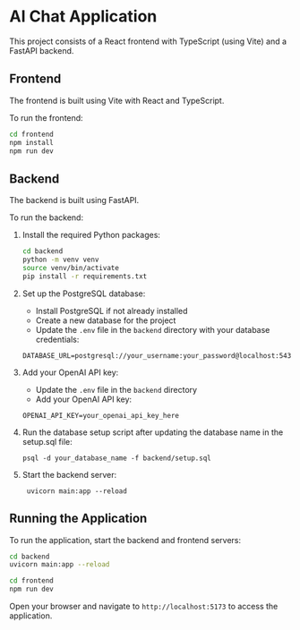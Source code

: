 # AI Chat Application

This project consists of a React frontend with TypeScript (using Vite) and a FastAPI backend.

## Frontend

The frontend is built using Vite with React and TypeScript.

To run the frontend:

```bash
cd frontend
npm install
npm run dev
```

## Backend

The backend is built using FastAPI.

To run the backend:

1. Install the required Python packages:

    ```bash
    cd backend
    python -m venv venv 
    source venv/bin/activate
    pip install -r requirements.txt
    ```
2. Set up the PostgreSQL database:

    - Install PostgreSQL if not already installed
    - Create a new database for the project
    - Update the `.env` file in the `backend` directory with your database credentials:
    ```
    DATABASE_URL=postgresql://your_username:your_password@localhost:5432/your_database_name
    ```
3. Add your OpenAI API key:
    - Update the `.env` file in the `backend` directory
    - Add your OpenAI API key:
    ```
    OPENAI_API_KEY=your_openai_api_key_here
    ```
    
4. Run the database setup script after updating the database name in the setup.sql file:
   ```
   psql -d your_database_name -f backend/setup.sql
   ```
5. Start the backend server:
   ```
    uvicorn main:app --reload
   ```

## Running the Application

To run the application, start the backend and frontend servers:

```bash
cd backend
uvicorn main:app --reload
```

```bash
cd frontend
npm run dev
```

Open your browser and navigate to `http://localhost:5173` to access the application.

